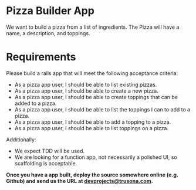 # Pizza Builder App

We want to build a pizza from a list of ingredients.  The Pizza will have a name,
a description, and toppings.

Requirements
============

Please build a rails app that will meet the following acceptance criteria:

  * As a pizza app user, I should be able to list existing pizzas.
  * As a pizza app user, I should be able to create a new pizza.
  * As a pizza app user, I should be able to create toppings that can be added to a pizza.
  * As a pizza app user, I should be able to list the toppings I can to add to a pizza.
  * As a pizza app user, I should be able to add a topping to a pizza.
  * As a pizza app user, I should be able to list toppings on a pizza.
  
Additionally:

  * We expect TDD will be used.
  * We are looking for a function app, not necessarily a polished UI, so scaffolding is acceptable. 

**Once you have a app built, deploy the source somewhere online (e.g. Github) and send us the URL at
[devprojects@trusona.com](mailto:devprojects@trusona.com).**


